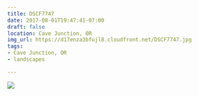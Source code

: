 ```yaml
---
title: DSCF7747
date: 2017-08-01T19:47:41-07:00
draft: false
location: Cave Junction, OR
img_url: https://d17enza3bfujl8.cloudfront.net/DSCF7747.jpg
tags:
- Cave Junction, OR
- landscapes

---
```


![](https://d17enza3bfujl8.cloudfront.net/DSCF7747.jpg)

